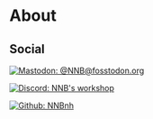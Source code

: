 # About

## Social
[![Mastodon: @NNB@fosstodon.org](https://img.shields.io/mastodon/follow/255593?color=%233088D4&domain=https%3A%2F%2Ffosstodon.org&label=mastodon%20%40NNB%20%40fosstodon.org&logo=mastodon&logoColor=%23FFFFFF&style=for-the-badge)](https://fosstodon.org/web/accounts/255593)

[![Discord: NNB's workshop](https://img.shields.io/discord/740843363343007754?color=%236E84D2&label=discord%20NNB%27s%20workshop&logo=discord&logoColor=%23FFFFFF&style=for-the-badge)](https://discord.gg/vJ22XK)

[![Github: NNBnh](https://img.shields.io/github/followers/NNBnh?color=%2324292E&label=github%20NNBnh&logo=github&logoColor=%23FFFFFF&style=for-the-badge)](https://github.com/NNBnh)
